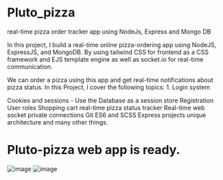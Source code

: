 # Pluto_pizza
real-time pizza order tracker app using NodeJs, Express and Mongo DB

In this project, I build a real-time online pizza-ordering app using NodeJS, ExpressJS, and MongoDB. By using tailwind CSS for frontend as a CSS framework and EJS template engine as well as socket.io for real-time communication.

We can order a pizza using this app and get real-time notifications about pizza status. In this Project, I cover the following topics: 1. Login system

Cookies and sessions - Use the Database as a session store
Registration
User roles
Shopping cart
real-time pizza status tracker
Real-time web socket private connections
Git
ES6 and SCSS
Express projects unique architecture and many other things.
# Pluto-pizza web app is ready.
![image](https://github.com/aakankshaverma42/Pluto-Pizza/assets/92093809/2472e209-2a47-4ed1-ad95-6cb70fb2fdf7)
![image](https://github.com/aakankshaverma42/Pluto-Pizza/assets/92093809/094d95a6-2b8f-4f25-8487-859b523b59cc)

